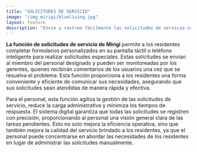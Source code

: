 ```yaml
---
title: "SOLICITUDES DE SERVICIO"
image: "/img_mirigi/blueliving.jpg"
layout: feature
description: "Envíe y rastree fácilmente las solicitudes de servicio con Mirigi."
---
```


**La función de solicitudes de servicio de Mirigi** permite a los residentes completar formularios personalizados en su pantalla táctil o teléfono inteligente para realizar solicitudes especiales. Estas solicitudes se envían al miembro del personal designado y pueden ser monitoreadas por los gerentes, quienes recibirán comentarios de los usuarios una vez que se resuelva el problema. Esta función proporciona a los residentes una forma conveniente y eficiente de comunicar sus necesidades, asegurando que sus solicitudes sean atendidas de manera rápida y efectiva.

Para el personal, esta función agiliza la gestión de las solicitudes de servicio, reduce la carga administrativa y minimiza los tiempos de respuesta. El sistema digital garantiza que todas las solicitudes se registren con precisión, proporcionando al personal una visión general clara de las tareas pendientes. Esto no solo mejora la eficiencia operativa, sino que también mejora la calidad del servicio brindado a los residentes, ya que el personal puede concentrarse en abordar las necesidades de los residentes en lugar de administrar las solicitudes manualmente.